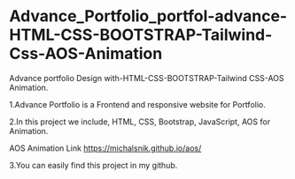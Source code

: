 # Advance_Portfolio_portfol-advance-HTML-CSS-BOOTSTRAP-Tailwind-Css-AOS-Animation
Advance portfolio Design with-HTML-CSS-BOOTSTRAP-Tailwind CSS-AOS Animation.  

1.Advance Portfolio is a Frontend and responsive website for Portfolio.

2.In this project we include, HTML, CSS, Bootstrap, JavaScript, AOS for Animation.

AOS Animation Link https://michalsnik.github.io/aos/ 

3.You can easily find this project in my github.
